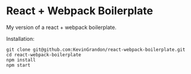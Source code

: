 # React + Webpack Boilerplate

My version of a react + webpack boilerplate.

Installation:
```
git clone git@github.com:KevinGrandon/react-webpack-boilerplate.git
cd react-webpack-boilerplate
npm install
npm start
```

